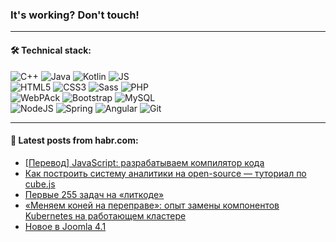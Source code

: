 ### It's working? Don't touch!

---

#### 🛠️ Technical stack:

![C++](https://img.shields.io/badge/C++-informational?logo=c%2B%2B&style=flat&logoColor=white&color=9C033A)
![Java](https://img.shields.io/badge/Java-informational?logo=java&style=flat&logoColor=white&color=007396)
![Kotlin](https://img.shields.io/badge/Kotlin-informational?logo=Kotlin&style=flat&logoColor=white&color=0095D5)
![JS](https://img.shields.io/badge/JS-informational?logo=javaScript&style=flat&logoColor=black&color=F7Df1E) <br>
![HTML5](https://img.shields.io/badge/HTML5-informational?logo=html5&style=flat&logoColor=white&color=E34F26)
![CSS3](https://img.shields.io/badge/CSS3-informational?logo=css3&style=flat&logoColor=white&color=157286)
![Sass](https://img.shields.io/badge/Saas-informational?logo=sass&style=flat&logoColor=white&color=hotpink)
![PHP](https://img.shields.io/badge/PHP-informational?logo=php&style=flat&logoColor=white&color=777BB4) <br>
![WebPAck](https://img.shields.io/badge/WebPack-informational?logo=webPack&style=flat&logoColor=white&color=FF6F00)
![Bootstrap](https://img.shields.io/badge/Bootstrap-informational?logo=Bootstrap&style=flat&logoColor=white&color=7952B3)
![MySQL](https://img.shields.io/badge/MySQL-informational?logo=MySQL&style=flat&logoColor=white&color=00f) <br>
![NodeJS](https://img.shields.io/badge/NodeJS-informational?logo=node.js&style=flat&logoColor=white&color=43853D)
![Spring](https://img.shields.io/badge/Spring-informational?logo=Spring&style=flat&logoColor=white&color=0A9EDC)
![Angular](https://img.shields.io/badge/Vue-informational?logo=vue.js&style=flat&logoColor=white&color=red)
![Git](https://img.shields.io/badge/Git-informational?logo=git&style=flat&logoColor=white&color=darkorange)

___

#### 💬 Latest posts from habr.com:

<!-- BLOG-POST-LIST:START -->
- [[Перевод] JavaScript: разрабатываем компилятор кода](https://habr.com/ru/post/658611/?utm_source=habrahabr&utm_medium=rss&utm_campaign=658611)
- [Как построить систему аналитики на open-source — туториал по cube.js](https://habr.com/ru/post/658581/?utm_source=habrahabr&utm_medium=rss&utm_campaign=658581)
- [Первые 255 задач на «‎литкоде»‎](https://habr.com/ru/post/658573/?utm_source=habrahabr&utm_medium=rss&utm_campaign=658573)
- [«Меняем коней на переправе»: опыт замены компонентов Kubernetes на работающем кластере](https://habr.com/ru/post/653035/?utm_source=habrahabr&utm_medium=rss&utm_campaign=653035)
- [Новое в Joomla 4.1](https://habr.com/ru/post/657647/?utm_source=habrahabr&utm_medium=rss&utm_campaign=657647)
<!-- BLOG-POST-LIST:END -->
